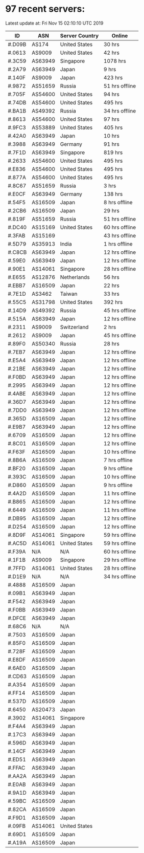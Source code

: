 # 97 recent servers:

Latest update at: Fri Nov 15 02:10:10 UTC 2019

| ID | ASN | Server Country | Online |
| -- | --- | -------------- | ------ |
| #.D09B | AS174 | United States | 30 hrs |
| #.0613 | AS9009 | United States | 42 hrs |
| #.3C59 | AS63949 | Singapore | 1078 hrs |
| #.2A79 | AS63949 | Japan | 9 hrs |
| #.140F | AS9009 | Japan | 423 hrs |
| #.9872 | AS51659 | Russia | 51 hrs offline |
| #.705F | AS54600 | United States | 94 hrs |
| #.74DB | AS54600 | United States | 495 hrs |
| #.BA1B | AS49392 | Russia | 34 hrs offline |
| #.8613 | AS54600 | United States | 97 hrs |
| #.9FC3 | AS53889 | United States | 405 hrs |
| #.42A0 | AS63949 | Japan | 10 hrs |
| #.3988 | AS63949 | Germany | 91 hrs |
| #.7F1D | AS63949 | Singapore | 819 hrs |
| #.2633 | AS54600 | United States | 495 hrs |
| #.E836 | AS54600 | United States | 495 hrs |
| #.877A | AS54600 | United States | 495 hrs |
| #.8C67 | AS51659 | Russia | 3 hrs |
| #.E0CF | AS63949 | Germany | 138 hrs |
| #.54F5 | AS16509 | Japan | 8 hrs offline |
| #.2CB6 | AS16509 | Japan | 29 hrs |
| #.819F | AS51659 | Russia | 51 hrs offline |
| #.DC40 | AS15169 | United States | 60 hrs offline |
| #.3FAB | AS15169 |  | 43 hrs offline |
| #.5D79 | AS35913 | India | 1 hrs offline |
| #.C8CB | AS63949 | Japan | 12 hrs offline |
| #.59E0 | AS63949 | Japan | 12 hrs offline |
| #.90E1 | AS14061 | Singapore | 28 hrs offline |
| #.E655 | AS12876 | Netherlands | 56 hrs |
| #.EBB7 | AS16509 | Japan | 22 hrs |
| #.7E1D | AS3462 | Taiwan | 33 hrs |
| #.55C5 | AS31798 | United States | 392 hrs |
| #.14D9 | AS49392 | Russia | 45 hrs offline |
| #.515A | AS63949 | Japan | 12 hrs offline |
| #.2311 | AS9009 | Switzerland | 2 hrs |
| #.2612 | AS9009 | Japan | 45 hrs offline |
| #.89F0 | AS50340 | Russia | 28 hrs |
| #.7EB7 | AS63949 | Japan | 12 hrs offline |
| #.E5A4 | AS63949 | Japan | 12 hrs offline |
| #.21BE | AS63949 | Japan | 12 hrs offline |
| #.F0BD | AS63949 | Japan | 12 hrs offline |
| #.2995 | AS63949 | Japan | 12 hrs offline |
| #.4ABE | AS63949 | Japan | 12 hrs offline |
| #.36D7 | AS63949 | Japan | 12 hrs offline |
| #.7DD0 | AS63949 | Japan | 12 hrs offline |
| #.365D | AS16509 | Japan | 12 hrs offline |
| #.E9B7 | AS63949 | Japan | 12 hrs offline |
| #.6709 | AS16509 | Japan | 12 hrs offline |
| #.8C01 | AS16509 | Japan | 12 hrs offline |
| #.F63F | AS16509 | Japan | 10 hrs offline |
| #.8B6A | AS16509 | Japan | 7 hrs offline |
| #.BF20 | AS16509 | Japan | 9 hrs offline |
| #.393C | AS16509 | Japan | 10 hrs offline |
| #.D860 | AS16509 | Japan | 9 hrs offline |
| #.4A2D | AS16509 | Japan | 11 hrs offline |
| #.B865 | AS16509 | Japan | 12 hrs offline |
| #.6449 | AS16509 | Japan | 11 hrs offline |
| #.DB95 | AS16509 | Japan | 12 hrs offline |
| #.D254 | AS16509 | Japan | 12 hrs offline |
| #.8D9F | AS14061 | Singapore | 59 hrs offline |
| #.AC5D | AS14061 | United States | 59 hrs offline |
| #.F39A | N/A | N/A | 60 hrs offline |
| #.1F1B | AS9009 | Singapore | 29 hrs offline |
| #.7FFD | AS14061 | United States | 28 hrs offline |
| #.D1E9 | N/A | N/A | 34 hrs offline |
| #.4888 | AS16509 | Japan | |
| #.09B1 | AS63949 | Japan | |
| #.F542 | AS63949 | Japan | |
| #.F0BB | AS63949 | Japan | |
| #.DFCE | AS63949 | Japan | |
| #.68C6 | N/A | N/A | |
| #.7503 | AS16509 | Japan | |
| #.85F0 | AS16509 | Japan | |
| #.728F | AS16509 | Japan | |
| #.E8DF | AS16509 | Japan | |
| #.6AE0 | AS16509 | Japan | |
| #.CD63 | AS16509 | Japan | |
| #.A354 | AS16509 | Japan | |
| #.FF14 | AS16509 | Japan | |
| #.537D | AS16509 | Japan | |
| #.6450 | AS20473 | Japan | |
| #.3902 | AS14061 | Singapore | |
| #.F4A4 | AS63949 | Japan | |
| #.17C3 | AS63949 | Japan | |
| #.596D | AS63949 | Japan | |
| #.14CF | AS63949 | Japan | |
| #.ED51 | AS63949 | Japan | |
| #.FFAC | AS63949 | Japan | |
| #.AA2A | AS63949 | Japan | |
| #.E0AB | AS63949 | Japan | |
| #.9A1D | AS63949 | Japan | |
| #.59BC | AS16509 | Japan | |
| #.82CA | AS16509 | Japan | |
| #.F9D1 | AS16509 | Japan | |
| #.09FB | AS14061 | United States | |
| #.69D1 | AS16509 | Japan | |
| #.A19A | AS16509 | Japan | |

